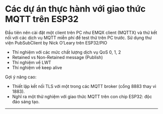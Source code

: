 # Các dự án thực hành với giao thức MQTT trên ESP32

Đầu tiên nên cài đặt một client trên PC như EMQX client (MQTTX) và thử kết nối với các dịch vụ MQTT miễn phí để test thử trên PC trước.
Sử dụng thư viện PubSubClient by Nick O’Leary trên ESP32/PIO 

- Thí nghiệm với các mức chất lượng dịch vụ QoS 0, 1, 2 
- Retained vs Non-Retained message (Publish)
- Thí nghiệm về LWT 
- Thí nghiệm về keep alive 

Gợi ý nâng cao:
- Thiết lập kết nối TLS với một trong các MQTT broker (cổng 8883 thay vì 1883). 
- Nghĩ ra một thử nghiệm với giao thức MQTT trên con chip ESP32: độc đáo sáng tạo. 

---


